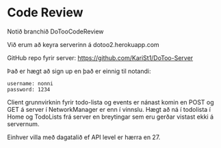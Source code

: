 
# Code Review

Notið branchið DoTooCodeReview

Við erum að keyra serverinn á dotoo2.herokuapp.com

GitHub repo fyrir server: https://github.com/KariSt1/DoToo-Server 

Það er hægt að sign up en það er einnig til notandi:
```
username: nonni
password: 1234
```

Client grunnvirknin fyrir todo-lista og events er nánast komin en POST og GET á server í NetworkManager er enn í vinnslu. Hægt að ná í todolista í Home og TodoLists frá server en breytingar sem eru gerðar vistast ekki á servernum.

Einhver villa með dagatalið ef API level er hærra en 27.
